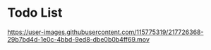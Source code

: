 # Todo List



https://user-images.githubusercontent.com/115775319/217726368-29b7bd4d-1e0c-4bbd-9ed8-dbe0b0b4ff69.mov

